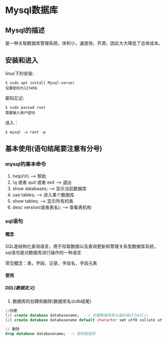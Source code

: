 # Mysql数据库

## Mysql的描述

是一种关联数据库管理系统，体积小，速度快，开源，因此大大降低了总体成本。

## 安装和进入

linux下的安装:

```shell
$ sudo apt install Mysql-server
设置密码为123456
```

密码忘记:

```shell
$ sudo passwd root
需要输入用户密码
```

进入：

```shell
$ mysql -u root -p
```

## 基本使用(语句结尾要注意有分号)

### mysql的基本命令

1. help(\h) --> 帮助
2. \q 或者 quit 或者 exit --> 退出
3. show databases; --> 显示当前数据库
4. use tables; --> 进入某个数据库
5. show tables; --> 显示所有的表
6. desc version(或者表名); --> 查看表机构

### sql语句

#### 概念

SQL是结构化查询语言，用于存取数据以及查询更新和管理关系型数据库系统，sql语句是对数据库进行操作的一种语言

常见概念：表，字段，记录，字段名，字段元素

#### 使用

##### DDL(数据定义)

1. 数据库的创建和删除(数据库名以db结尾)

```sql
//创建 
(1) create database databasename;  --> 创建数据库默认编码格式为ASCii
(2) create database databasename default character set utf8 collate utf8_general_ci; --> 编码格式为utf8

// 删除
drop database databasename; --> 删除数据库
```
